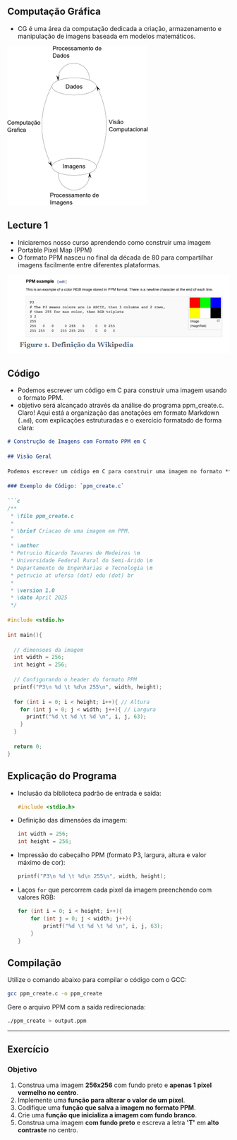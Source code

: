 ## Computação Gráfica
- CG é uma área da computação dedicada a criação, armazenamento e manipulação de imagens baseada em modelos matemáticos.

![imagem](img\image.png)

## Lecture 1
- Iniciaremos nosso curso aprendendo como construir uma imagem
- Portable Pixel Map (PPM)
- O formato PPM nasceu no final da década de 80 para compartilhar imagens facilmente entre diferentes plataformas.

![imagem](img\1.png)

## Código
- Podemos escrever um código em C para construir uma imagem usando o formato PPM. 
- objetivo será alcançado através da análise do programa ppm_create.c.
Claro! Aqui está a organização das anotações em formato Markdown (`.md`), com explicações estruturadas e o exercício formatado de forma clara:

```markdown
# Construção de Imagens com Formato PPM em C

## Visão Geral

Podemos escrever um código em C para construir uma imagem no formato **PPM**. Abaixo está um exemplo básico de programa (`ppm_create.c`) que gera uma imagem utilizando esse formato.

### Exemplo de Código: `ppm_create.c`

```c
/**
 * \file ppm_create.c
 *
 * \brief Criacao de uma imagem em PPM.
 *
 * \author
 * Petrucio Ricardo Tavares de Medeiros \n
 * Universidade Federal Rural do Semi-Árido \n
 * Departamento de Engenharias e Tecnologia \n
 * petrucio at ufersa (dot) edu (dot) br
 *
 * \version 1.0
 * \date April 2025
 */

#include <stdio.h>

int main(){

  // dimensoes da imagem
  int width = 256;
  int height = 256;

  // Configurando o header do formato PPM
  printf("P3\n %d \t %d\n 255\n", width, height);

  for (int i = 0; i < height; i++){ // Altura
    for (int j = 0; j < width; j++){ // Largura
      printf("%d \t %d \t %d \n", i, j, 63);
    }
  }

  return 0;
}
```

## Explicação do Programa

- Inclusão da biblioteca padrão de entrada e saída:
  ```c
  #include <stdio.h>
  ```

- Definição das dimensões da imagem:
  ```c
  int width = 256;
  int height = 256;
  ```

- Impressão do cabeçalho PPM (formato P3, largura, altura e valor máximo de cor):
  ```c
  printf("P3\n %d \t %d\n 255\n", width, height);
  ```

- Laços `for` que percorrem cada pixel da imagem preenchendo com valores RGB:
  ```c
  for (int i = 0; i < height; i++){
      for (int j = 0; j < width; j++){
          printf("%d \t %d \t %d \n", i, j, 63);
      }
  }
  ```

## Compilação
Utilize o comando abaixo para compilar o código com o GCC:

```bash
gcc ppm_create.c -o ppm_create
```

Gere o arquivo PPM com a saída redirecionada:

```bash
./ppm_create > output.ppm
```

---

## Exercício

### Objetivo

1. Construa uma imagem **256x256** com fundo preto e **apenas 1 pixel vermelho no centro**.
2. Implemente uma **função para alterar o valor de um pixel**.
3. Codifique uma **função que salva a imagem no formato PPM**.
4. Crie uma **função que inicializa a imagem com fundo branco**.
5. Construa uma imagem **com fundo preto** e escreva a letra **'T'** em **alto contraste** no centro.



